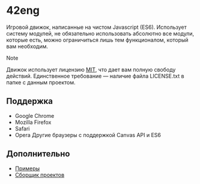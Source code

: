 # 42eng
Игровой движок, написанные на чистом Javascript (ES6). Использует систему модулей, не обязательно использовать абсолютно все модули, которые есть, можно ограничиться лишь тем функционалом, который вам необходим.

> [!NOTE]
> Движок использует лицензию [MIT](./LICENSE.txt), что дает вам полную свободу действий. Единственное требование — наличие файла LICENSE.txt в папке с данным проектом.

## Поддержка

- Google Chrome
- Mozilla Firefox
- Safari
- Opera
Другие браузеры с поддержкой Canvas API и ES6

## Дополнительно
* [Примеры](./examples)
* [Сборщик проектов](https://github.com/wmgcat/builder)